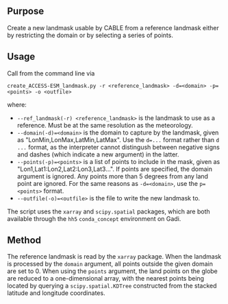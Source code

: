 ## Purpose

Create a new landmask usable by CABLE from a reference landmask either by restricting the domain or by selecting a series of points.

## Usage

Call from the command line via

```create_ACCESS-ESM_landmask.py -r <reference_landmask> -d=<domain> -p=<points> -o <outfile>```

where:
* ```--ref_landmask(-r) <reference_landmask>``` is the landmask to use as a reference. Must be at the same resolution as the meteorology.
* ```--domain(-d)=<domain>``` is the domain to capture by the landmask, given as "LonMin,LonMax,LatMin,LatMax". Use the ```d=...``` format rather than ```d ...``` format, as the interpreter cannot distingush between negative signs and dashes (which indicate a new argument) in the latter.
* ```--points(-p)=<points>``` is a list of points to include in the mask, given as "Lon1,Lat1:Lon2,Lat2:Lon3,Lat3...". If points are specified, the domain argument is ignored. Any points more than 5 degrees from any land point are ignored. For the same reasons as ```-d=<domain>```, use the ```p=<points>``` format.
* ```--outfile(-o)=<outfile>``` is the file to write the new landmask to.

The script uses the ```xarray``` and ```scipy.spatial``` packages, which are both available through the ```hh5``` ```conda_concept``` environment on Gadi.

## Method

The reference landmask is read by the ```xarray``` package. When the landmask is processed by the ```domain``` argument, all points outside the given domain are set to 0. When using the ```points``` argument, the land points on the globe are reduced to a one-dimensional array, with the nearest points being located by querying a ```scipy.spatial.KDTree``` constructed from the stacked latitude and longitude coordinates.

